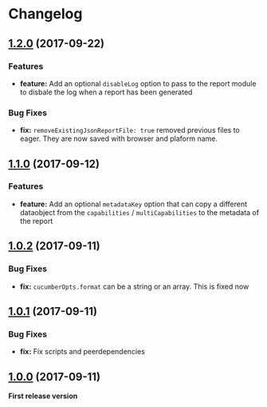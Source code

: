 # Changelog


<a name="1.2.0"></a>
## [1.2.0](https://github.com/wswebcreation/protractor-multiple-cucumber-html-reporter-plugin/compare/v1.1.0...v1.2.0) (2017-09-22)

### Features

* **feature:** Add an optional `disableLog` option to pass to the report module to disbale the log when a report has been generated

### Bug Fixes

* **fix:** `removeExistingJsonReportFile: true` removed previous files to eager. They are now saved with browser and plaform name.


<a name="1.1.0"></a>
## [1.1.0](https://github.com/wswebcreation/protractor-multiple-cucumber-html-reporter-plugin/compare/v1.0.2...v1.1.0) (2017-09-12)

### Features

* **feature:** Add an optional `metadataKey` option that can copy a different dataobject from the `capabilities` / `multiCapabilities` to the metadata of the report


<a name="1.0.2"></a>
## [1.0.2](https://github.com/wswebcreation/protractor-multiple-cucumber-html-reporter-plugin/compare/v1.0.1...v1.0.2) (2017-09-11)

### Bug Fixes

* **fix:** `cucumberOpts.format` can be a string or an array. This is fixed now


<a name="1.0.1"></a>
## [1.0.1](https://github.com/wswebcreation/protractor-multiple-cucumber-html-reporter-plugin/compare/v1.0.0...v1.0.1) (2017-09-11)

### Bug Fixes

* **fix:** Fix scripts and peerdependencies


<a name="1.0.0"></a>
## [1.0.0](https://github.com/wswebcreation/protractor-multiple-cucumber-html-reporter-plugin/tree/v1.0.0) (2017-09-11)


**First release version**

